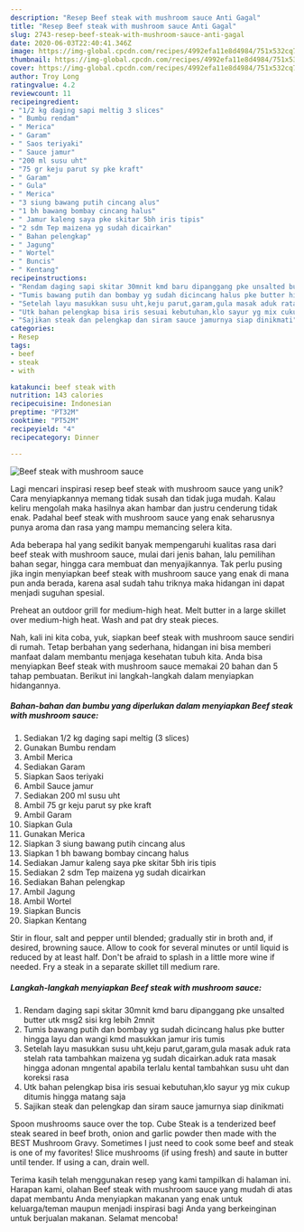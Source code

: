 ```yaml
---
description: "Resep Beef steak with mushroom sauce Anti Gagal"
title: "Resep Beef steak with mushroom sauce Anti Gagal"
slug: 2743-resep-beef-steak-with-mushroom-sauce-anti-gagal
date: 2020-06-03T22:40:41.346Z
image: https://img-global.cpcdn.com/recipes/4992efa11e8d4984/751x532cq70/beef-steak-with-mushroom-sauce-foto-resep-utama.jpg
thumbnail: https://img-global.cpcdn.com/recipes/4992efa11e8d4984/751x532cq70/beef-steak-with-mushroom-sauce-foto-resep-utama.jpg
cover: https://img-global.cpcdn.com/recipes/4992efa11e8d4984/751x532cq70/beef-steak-with-mushroom-sauce-foto-resep-utama.jpg
author: Troy Long
ratingvalue: 4.2
reviewcount: 11
recipeingredient:
- "1/2 kg daging sapi meltig 3 slices"
- " Bumbu rendam"
- " Merica"
- " Garam"
- " Saos teriyaki"
- " Sauce jamur"
- "200 ml susu uht"
- "75 gr keju parut sy pke kraft"
- " Garam"
- " Gula"
- " Merica"
- "3 siung bawang putih cincang alus"
- "1 bh bawang bombay cincang halus"
- " Jamur kaleng saya pke skitar 5bh iris tipis"
- "2 sdm Tep maizena yg sudah dicairkan"
- " Bahan pelengkap"
- " Jagung"
- " Wortel"
- " Buncis"
- " Kentang"
recipeinstructions:
- "Rendam daging sapi skitar 30mnit kmd baru dipanggang pke unsalted butter utk msg2 sisi krg lebih 2mnit"
- "Tumis bawang putih dan bombay yg sudah dicincang halus pke butter hingga layu dan wangi kmd masukkan jamur iris tumis"
- "Setelah layu masukkan susu uht,keju parut,garam,gula masak aduk rata stelah rata tambahkan maizena yg sudah dicairkan.aduk rata masak hingga adonan mngental apabila terlalu kental tambahkan susu uht dan koreksi rasa"
- "Utk bahan pelengkap bisa iris sesuai kebutuhan,klo sayur yg mix cukup ditumis hingga matang saja"
- "Sajikan steak dan pelengkap dan siram sauce jamurnya siap dinikmati"
categories:
- Resep
tags:
- beef
- steak
- with

katakunci: beef steak with 
nutrition: 143 calories
recipecuisine: Indonesian
preptime: "PT32M"
cooktime: "PT52M"
recipeyield: "4"
recipecategory: Dinner

---
```



![Beef steak with mushroom sauce](https://img-global.cpcdn.com/recipes/4992efa11e8d4984/751x532cq70/beef-steak-with-mushroom-sauce-foto-resep-utama.jpg)

Lagi mencari inspirasi resep beef steak with mushroom sauce yang unik? Cara menyiapkannya memang tidak susah dan tidak juga mudah. Kalau keliru mengolah maka hasilnya akan hambar dan justru cenderung tidak enak. Padahal beef steak with mushroom sauce yang enak seharusnya punya aroma dan rasa yang mampu memancing selera kita.

Ada beberapa hal yang sedikit banyak mempengaruhi kualitas rasa dari beef steak with mushroom sauce, mulai dari jenis bahan, lalu pemilihan bahan segar, hingga cara membuat dan menyajikannya. Tak perlu pusing jika ingin menyiapkan beef steak with mushroom sauce yang enak di mana pun anda berada, karena asal sudah tahu triknya maka hidangan ini dapat menjadi suguhan spesial.

Preheat an outdoor grill for medium-high heat. Melt butter in a large skillet over medium-high heat. Wash and pat dry steak pieces.


Nah, kali ini kita coba, yuk, siapkan beef steak with mushroom sauce sendiri di rumah. Tetap berbahan yang sederhana, hidangan ini bisa memberi manfaat dalam membantu menjaga kesehatan tubuh kita. Anda bisa menyiapkan Beef steak with mushroom sauce memakai 20 bahan dan 5 tahap pembuatan. Berikut ini langkah-langkah dalam menyiapkan hidangannya.

<!--inarticleads1-->

##### Bahan-bahan dan bumbu yang diperlukan dalam menyiapkan Beef steak with mushroom sauce:

1. Sediakan 1/2 kg daging sapi meltig (3 slices)
1. Gunakan  Bumbu rendam
1. Ambil  Merica
1. Sediakan  Garam
1. Siapkan  Saos teriyaki
1. Ambil  Sauce jamur
1. Sediakan 200 ml susu uht
1. Ambil 75 gr keju parut sy pke kraft
1. Ambil  Garam
1. Siapkan  Gula
1. Gunakan  Merica
1. Siapkan 3 siung bawang putih cincang alus
1. Siapkan 1 bh bawang bombay cincang halus
1. Sediakan  Jamur kaleng saya pke skitar 5bh iris tipis
1. Sediakan 2 sdm Tep maizena yg sudah dicairkan
1. Sediakan  Bahan pelengkap
1. Ambil  Jagung
1. Ambil  Wortel
1. Siapkan  Buncis
1. Siapkan  Kentang


Stir in flour, salt and pepper until blended; gradually stir in broth and, if desired, browning sauce. Allow to cook for several minutes or until liquid is reduced by at least half. Don&#39;t be afraid to splash in a little more wine if needed. Fry a steak in a separate skillet till medium rare. 

<!--inarticleads2-->

##### Langkah-langkah menyiapkan Beef steak with mushroom sauce:

1. Rendam daging sapi skitar 30mnit kmd baru dipanggang pke unsalted butter utk msg2 sisi krg lebih 2mnit
1. Tumis bawang putih dan bombay yg sudah dicincang halus pke butter hingga layu dan wangi kmd masukkan jamur iris tumis
1. Setelah layu masukkan susu uht,keju parut,garam,gula masak aduk rata stelah rata tambahkan maizena yg sudah dicairkan.aduk rata masak hingga adonan mngental apabila terlalu kental tambahkan susu uht dan koreksi rasa
1. Utk bahan pelengkap bisa iris sesuai kebutuhan,klo sayur yg mix cukup ditumis hingga matang saja
1. Sajikan steak dan pelengkap dan siram sauce jamurnya siap dinikmati


Spoon mushrooms sauce over the top. Cube Steak is a tenderized beef steak seared in beef broth, onion and garlic powder then made with the BEST Mushroom Gravy. Sometimes I just need to cook some beef and steak is one of my favorites! Slice mushrooms (if using fresh) and saute in butter until tender. If using a can, drain well. 

Terima kasih telah menggunakan resep yang kami tampilkan di halaman ini. Harapan kami, olahan Beef steak with mushroom sauce yang mudah di atas dapat membantu Anda menyiapkan makanan yang enak untuk keluarga/teman maupun menjadi inspirasi bagi Anda yang berkeinginan untuk berjualan makanan. Selamat mencoba!
